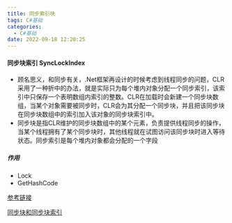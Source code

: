 ```yaml
---
title: 同步索引块
tags: C#基础
categories:
  - C#基础
date: 2022-09-18 12:20:25
---
```


#### 同步块索引 SyncLockIndex

* 顾名思义，和同步有关，.Net框架再设计的时候考虑到线程同步的问题，CLR采用了一种折中的办法，就是实际只为每个堆内对象分配一个同步索引，该索引中只保存一个表明数组内索引的整数。CLR在加载时会新建一个同步块数组，当某个对象需要被同步时，CLR会为其分配一个同步块，并且把该同步块在同步块数组中的索引加入该对象的同步块索引中。
* 同步块是指CLR维护的同步块数组中的某个元素，负责提供线程同步的操作，当某个线程拥有了某个同步块时，其他线程就在试图访问该同步块时进入等待状态。同步索引是每个堆内对象都会分配的一个字段

##### 作用

* Lock
* GetHashCode

[参考链接](https://www.cnblogs.com/yuyijq/archive/2009/03/13/1410071.html)

[同步块和同步块索引](https://www.cnblogs.com/homezzm/p/14531706.html)
